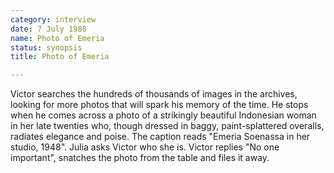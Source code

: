 ```yaml
---
category: interview
date: 7 July 1988
name: Photo of Emeria
status: synopsis
title: Photo of Emeria

---
```

Victor searches the hundreds of thousands of images in the archives, looking for more photos that will spark his memory of the time. He stops when he comes across a photo of a strikingly beautiful Indonesian woman in her late twenties who, though dressed in baggy, paint-splattered overalls, radiates elegance and poise. The caption reads "Emeria Soenassa in her studio, 1948". Julia asks Victor who she is. Victor replies "No one important", snatches the photo from the table and files it away. 
